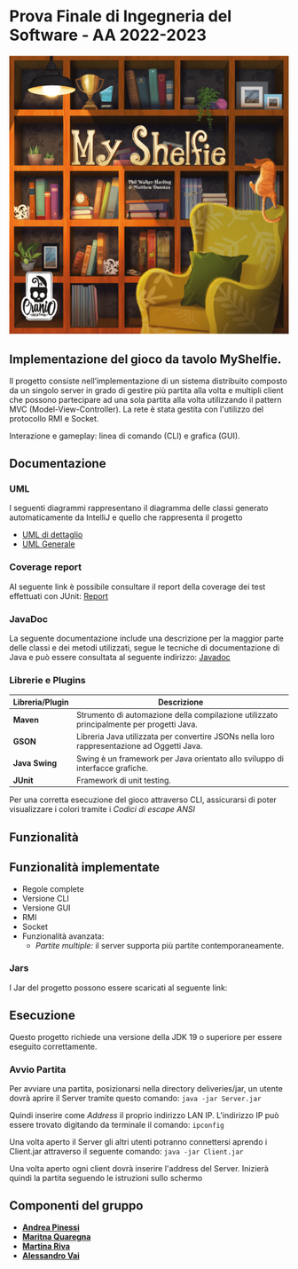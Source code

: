 # Prova Finale di Ingegneria del Software - AA 2022-2023
![alt text](https://github.com/martiiiss/ing-sw-2023-pinessi-riva-quaregna-vai/blob/main/src/main/resources/resources/my-shelfie.jpg)

## Implementazione del gioco da tavolo MyShelfie.

Il progetto consiste nell’implementazione di un sistema distribuito composto da un singolo server in grado di gestire più partita alla volta e multipli client che possono partecipare ad una sola partita alla volta utilizzando il pattern MVC (Model-View-Controller). La rete è stata gestita con l'utilizzo del protocollo RMI e Socket.

Interazione e gameplay: linea di comando (CLI) e grafica (GUI).

## Documentazione

### UML
I seguenti diagrammi rappresentano il diagramma delle classi generato automaticamente da IntelliJ e quello che rappresenta il progetto
- [UML di dettaglio](https://github.com/martiiiss/ing-sw-2023-pinessi-riva-quaregna-vai/blob/main/deliveries/documentation/UML_Detail.png)
- [UML Generale](https://github.com/martiiiss/ing-sw-2023-pinessi-riva-quaregna-vai/blob/main/deliveries/documentation/UML_General.svg)

### Coverage report
Al seguente link è possibile consultare il report della coverage dei test effettuati con JUnit: [Report](https://github.com/martiiiss/ing-sw-2023-pinessi-riva-quaregna-vai/blob/main/deliveries/documentation/test_coverage.png)


### JavaDoc
La seguente documentazione include una descrizione per la maggior parte delle classi e dei metodi utilizzati, segue le tecniche di documentazione di Java e può essere consultata al seguente indirizzo: [Javadoc](https://github.com/martiiiss/ing-sw-2023-pinessi-riva-quaregna-vai/tree/main/deliveries/documentation/javadoc)

### Librerie e Plugins
|Libreria/Plugin|Descrizione|
|---------------|-----------|
|__Maven__|Strumento di automazione della compilazione utilizzato principalmente per progetti Java.|
|__GSON__| Libreria Java utilizzata per convertire JSONs nella loro rappresentazione ad Oggetti Java.|
|__Java Swing__| Swing è un framework per Java orientato allo sviluppo di interfacce grafiche.|
|__JUnit__|Framework di unit testing.|

Per una corretta esecuzione del gioco attraverso CLI, assicurarsi di poter visualizzare i colori tramite i _Codici di escape ANSI_

## Funzionalità
## Funzionalità implementate
- Regole complete
- Versione CLI
- Versione GUI
- RMI
- Socket
- Funzionalità avanzata:
    - _Partite multiple:_ il server supporta più partite contemporaneamente.
 
### Jars
I Jar del progetto possono essere scaricati al seguente link:

## Esecuzione
Questo progetto richiede una versione della JDK 19 o superiore per essere eseguito correttamente.

### Avvio Partita
Per avviare una partita, posizionarsi nella directory deliveries/jar, un utente dovrà aprire il Server tramite questo comando: ```java -jar Server.jar```

Quindi inserire come _Address_ il proprio indirizzo LAN IP. L'indirizzo IP può essere trovato digitando da terminale il comando:
```ipconfig```

Una volta aperto il Server gli altri utenti potranno connettersi aprendo i Client.jar attraverso il seguente comando: ```java -jar Client.jar```

Una volta aperto ogni client dovrà inserire l'address del Server.
Inizierà quindi la partita seguendo le istruzioni sullo schermo

## Componenti del gruppo
- [__Andrea Pinessi__](https://github.com/AndreaPinessi)
- [__Maritna Quaregna__](https://github.com/MartyQ17)
- [__Martina Riva__](https://github.com/martiiiss)
- [__Alessandro Vai__](https://github.com/Darhale01)
